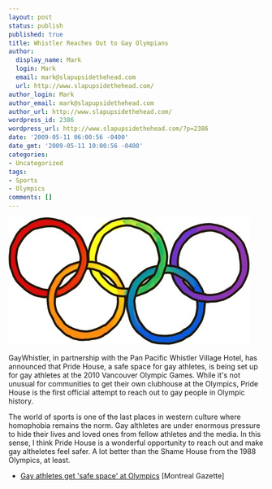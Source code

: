 ```yaml
---
layout: post
status: publish
published: true
title: Whistler Reaches Out to Gay Olympians
author:
  display_name: Mark
  login: Mark
  email: mark@slapupsidethehead.com
  url: http://www.slapupsidethehead.com/
author_login: Mark
author_email: mark@slapupsidethehead.com
author_url: http://www.slapupsidethehead.com/
wordpress_id: 2386
wordpress_url: http://www.slapupsidethehead.com/?p=2386
date: '2009-05-11 06:00:56 -0400'
date_gmt: '2009-05-11 10:00:56 -0400'
categories:
- Uncategorized
tags:
- Sports
- Olympics
comments: []
---
```

![I can't draw a circle to save my life. Hey, I have an idea! How about I draw five sets of concentric interlocking ones!](/wp-content/media/2009/05/gay-olympics.jpg "I can't draw a circle to save my life. Hey, I have an idea! How about I draw five sets of concentric interlocking ones!")

GayWhistler, in partnership with the Pan Pacific Whistler Village Hotel, has announced that Pride House, a safe space for gay athletes, is being set up for gay athletes at the 2010 Vancouver Olympic Games. While it's not unusual for communities to get their own clubhouse at the Olympics, Pride House is the first official attempt to reach out to gay people in Olympic history.

The world of sports is one of the last places in western culture where homophobia remains the norm. Gay althletes are under enormous pressure to hide their lives and loved ones from fellow athletes and the media. In this sense, I think Pride House is a wonderful opportunity to reach out and make gay altheletes feel safer. A lot better than the Shame House from the 1988 Olympics, at least.

- [Gay athletes get 'safe space' at Olympics](http://www.montrealgazette.com/Life/athletes+safe+space+Olympics/1578672/story.html) [Montreal Gazette]
